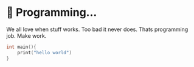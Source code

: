 # 🥲 Programming...

We all love when stuff works. Too bad it never does. Thats programming job. Make work.



```c
int main(){
    print("hello world")
}
```
